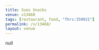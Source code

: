 ```yaml
---
title: Sues Snacks
venue: v13468
tags: [restaurant, food, "fhrs:359021"]
permalink: /v/13468/
layout: venue
---
```

null